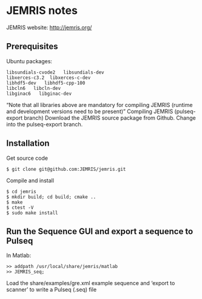 # JEMRIS notes

JEMRIS website: http://jemris.org/


## Prerequisites

Ubuntu packages:
```
libsundials-cvode2   libsundials-dev
libxerces-c3.2  libxerces-c-dev
libhdf5-dev   libhdf5-cpp-100
libcln6   libcln-dev
libginac6   libginac-dev
```

“Note that all libraries above are mandatory for compiling JEMRIS (runtime and development versions need to be present)”
Compiling JEMRIS (pulseq-export branch)
Download the JEMRIS source package from Github. Change into the pulseq-export branch.

## Installation

Get source code
```
$ git clone git@github.com:JEMRIS/jemris.git
```

Compile and install
```
$ cd jemris
$ mkdir build; cd build; cmake ..
$ make
$ ctest -V
$ sudo make install
```

## Run the Sequence GUI and export a sequence to Pulseq

In Matlab:
```
>> addpath /usr/local/share/jemris/matlab
>> JEMRIS_seq;
```
Load the share/examples/gre.xml example sequence and ‘export to scanner’ to write a Pulseq (.seq) file


